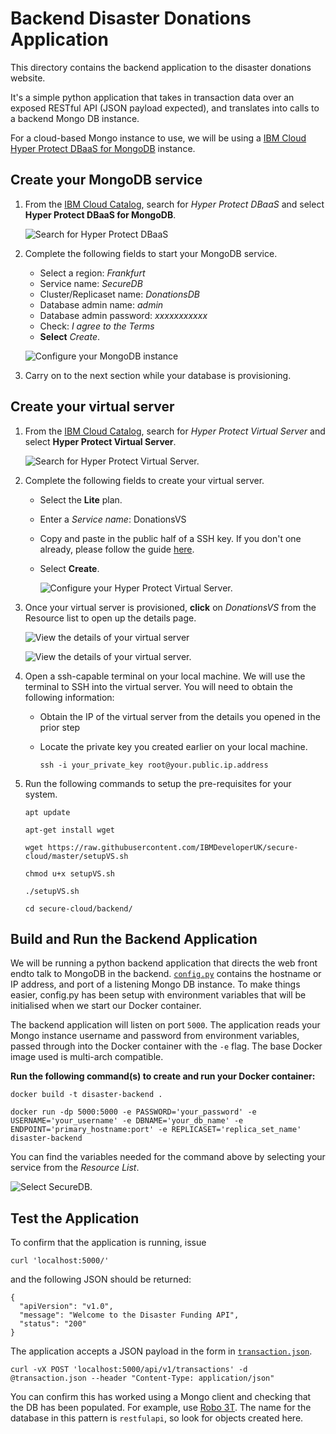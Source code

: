 # Backend Disaster Donations Application

This directory contains the backend application to the disaster
donations website.

It's a simple python application that takes in transaction data over
an exposed RESTful API (JSON payload expected), and translates into
calls to a backend Mongo DB instance.

For a cloud-based Mongo instance to use, we will be using a [IBM Cloud Hyper Protect DBaaS for
MongoDB](https://cloud.ibm.com/catalog/services/hyper-protect-dbaas-for-mongodb)
instance.

## Create your MongoDB service

1. From the [IBM Cloud Catalog](https://cloud.ibm.com/catalog), search for *Hyper Protect DBaaS* and select **Hyper Protect DBaaS for MongoDB**.

   ![Search for Hyper Protect DBaaS](images/SearchDBaaS.png)

2. Complete the following fields to start your MongoDB service.

   * Select a region: *Frankfurt*
   * Service name: *SecureDB*
   * Cluster/Replicaset name: *DonationsDB*
   * Database admin name: *admin*
   * Database admin password: *xxxxxxxxxxx*
   * Check: *I agree to the Terms*
   * **Select** *Create*.

   ![Configure your MongoDB instance](images/DBaaSFields.png)

3. Carry on to the next section while your database is provisioning.

## Create your virtual server

1. From the [IBM Cloud Catalog](https://cloud.ibm.com/catalog), search for *Hyper Protect Virtual Server* and select **Hyper Protect Virtual Server**.

   ![Search for Hyper Protect Virtual Server.](images/SearchHPVS.png)

2. Complete the following fields to create your virtual server.

   * Select the  **Lite** plan.

   * Enter a *Service name*: DonationsVS

   * Copy and paste in the public half of a SSH key. If you don't one already, please follow the guide [here]( https://cloud.ibm.com/docs/vpc?topic=vpc-ssh-keys).

   * Select **Create**.

     ![Configure your Hyper Protect Virtual Server.](images/HPVSFields.png)

3. Once your virtual server is provisioned, **click** on *DonationsVS* from the Resource list to open up the details page. 

   ![View the details of your virtual server](images/SelectHPVS.png)

   ![View the details of your virtual server.](images/HPVSDetails.png)

4. Open a ssh-capable terminal on your local machine. We will use the terminal to SSH into the virtual server. You will need to obtain the following information:

   * Obtain the IP of the virtual server from the details you opened in the prior step

   * Locate the private key you created earlier on your local machine.

     ```
     ssh -i your_private_key root@your.public.ip.address
     ```

     

5. Run the following commands to setup the pre-requisites for your system.

   ```
   apt update
   
   apt-get install wget
   
   wget https://raw.githubusercontent.com/IBMDeveloperUK/secure-cloud/master/setupVS.sh
   
   chmod u+x setupVS.sh
   
   ./setupVS.sh
   
   cd secure-cloud/backend/
   ```

   


## Build and Run the Backend Application

We will be running a python backend application that directs the web front endto talk to MongoDB in the backend. [`config.py`](./config.py) contains the hostname or IP address, and port of a listening Mongo DB instance. To make things easier, config.py has been setup with environment variables that will be initialised when we start our Docker container. 

The backend application will listen on port `5000`. The application reads your Mongo instance username and password from environment variables, passed through into the Docker container with the `-e` flag. The base Docker image used is multi-arch compatible.



**Run the following command(s) to create and run your Docker container:** 

```
docker build -t disaster-backend .

docker run -dp 5000:5000 -e PASSWORD='your_password' -e USERNAME='your_username' -e DBNAME='your_db_name' -e ENDPOINT='primary_hostname:port' -e REPLICASET='replica_set_name' disaster-backend
```



You can find the variables needed for the command above by selecting your service from the *Resource List*. 

![Select SecureDB.](images/ResourceList.png)


## Test the Application

To confirm that the application is running, issue

```
curl 'localhost:5000/'
```

and the following JSON should be returned:

```
{
  "apiVersion": "v1.0", 
  "message": "Welcome to the Disaster Funding API", 
  "status": "200"
}
```

The application accepts a JSON payload in the form in
[`transaction.json`](./transaction.json).

```
curl -vX POST 'localhost:5000/api/v1/transactions' -d @transaction.json --header "Content-Type: application/json"
```

You can confirm this has worked using a Mongo client and checking that
the DB has been populated. For example, use [Robo
3T](https://robomongo.org). The name for the database in this pattern
is `restfulapi`, so look for objects created here.